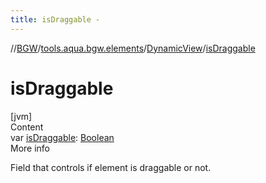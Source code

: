 ```yaml
---
title: isDraggable -
---
```

//[BGW](../../../index.md)/[tools.aqua.bgw.elements](../index.md)/[DynamicView](index.md)/[isDraggable](is-draggable.md)



# isDraggable  
[jvm]  
Content  
var [isDraggable](is-draggable.md): [Boolean](https://kotlinlang.org/api/latest/jvm/stdlib/kotlin/-boolean/index.html)  
More info  


Field that controls if element is draggable or not.

  



